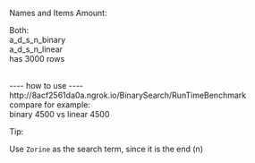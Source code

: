 Names and Items Amount:

Both:<br>
a_d_s_n_binary <br>
a_d_s_n_linear <br>
has 3000 rows


<br>
---- how to use ----
<br>
http://8acf2561da0a.ngrok.io/BinarySearch/RunTimeBenchmark
<br>
compare for example: 
<br>
binary 4500 vs linear 4500
<br>

Tip:
<br>

Use ```Zorine``` as the search term, since it is the end (n) 
